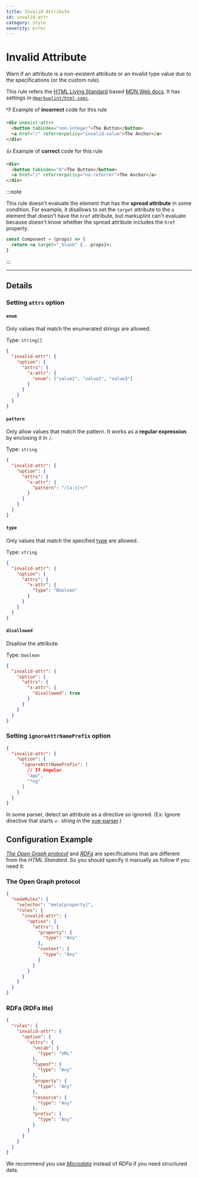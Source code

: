 ```yaml
---
title: Invalid Attribute
id: invalid-attr
category: style
severity: error
---
```


# Invalid Attribute

Warn if an attribute is a non-existent attribute or an invalid type value due to the specifications (or the custom rule).

This rule refers the [HTML Living Standard](https://html.spec.whatwg.org/) based [MDN Web docs](https://developer.mozilla.org/en/docs/Web/HTML). It has settings in [`@markuplint/html-spec`](https://github.com/markuplint/markuplint/tree/main/packages/%40markuplint/html-spec/src/attributes).

👎 Example of **incorrect** code for this rule

```html
<div unexist-attr>
  <button tabindex="non-integer">The Button</button>
  <a href="/" referrerpolicy="invalid-value">The Anchor</a>
</div>
```

👍 Example of **correct** code for this rule

```html
<div>
  <button tabindex="0">The Button</button>
  <a href="/" referrerpolicy="no-referrer">The Anchor</a>
</div>
```

:::note

This rule doesn't evaluate the element that has the **spread attribute** in some condition. For example, it disallows to set the `target` attribute to the `a` element that doesn't have the `href` attribute, but markuplint can't evaluate because doesn't know whether the spread attribute includes the `href` property.

```jsx
const Component = (props) => {
  return <a target="_blank" {...props}>;
}
```

:::

---

## Details

### Setting `attrs` option

#### `enum`

Only values ​​that match the enumerated strings are allowed.

Type: `string[]`

```json
{
  "invalid-attr": {
    "option": {
      "attrs": {
        "x-attr": {
          "enum": ["value1", "value2", "value3"]
        }
      }
    }
  }
}
```

#### `pattern`

Only allow values ​​that match the pattern. It works as a **regular expression** by enclosing it in `/`.

Type: `string`

```json
{
  "invalid-attr": {
    "option": {
      "attrs": {
        "x-attr": {
          "pattern": "/[a-z]+/"
        }
      }
    }
  }
}
```

#### `type`

Only values that match the specified [type](https://markuplint.dev/types) are allowed.

Type: `string`

```json
{
  "invalid-attr": {
    "option": {
      "attrs": {
        "x-attr": {
          "type": "Boolean"
        }
      }
    }
  }
}
```

#### `disallowed`

Disallow the attribute.

Type: `boolean`

```json
{
  "invalid-attr": {
    "option": {
      "attrs": {
        "x-attr": {
          "disallowed": true
        }
      }
    }
  }
}
```

### Setting `ignoreAttrNamePrefix` option

```json
{
  "invalid-attr": {
    "option": {
      "ignoreAttrNamePrefix": [
        // If Angular
        "app",
        "*ng"
      ]
    }
  }
}
```

In some parser, detect an attribute as a directive so ignored. (Ex: Ignore directive that starts `v-` string in the [vue-parser](https://github.com/markuplint/markuplint/tree/main/packages/@markuplint/vue-parser).)

## Configuration Example

_[The Open Graph protocol](https://ogp.me/)_ and _[RDFa](https://rdfa.info/)_ are specifications that are different from the _HTML Standard_. So you should specify it manually as follow if you need it:

### The Open Graph protocol

```json
{
  "nodeRules": {
    "selector": "meta[property]",
    "rules": {
      "invalid-attr": {
        "option": {
          "attrs": {
            "property": {
              "type": "Any"
            },
            "content": {
              "type": "Any"
            }
          }
        }
      }
    }
  }
}
```

### RDFa (RDFa lite)

```json
{
  "rules": {
    "invalid-attr": {
      "option": {
        "attrs": {
          "vocab": {
            "type": "URL"
          },
          "typeof": {
            "type": "Any"
          },
          "property": {
            "type": "Any"
          },
          "resource": {
            "type": "Any"
          },
          "prefix": {
            "type": "Any"
          }
        }
      }
    }
  }
}
```

We recommend you use _[Microdata](https://developer.mozilla.org/en-US/docs/Web/HTML/Microdata)_ instead of _RDFa_ if you need structured data.
